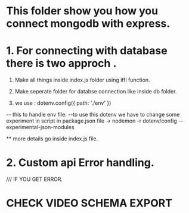 # This folder show you how you connect mongodb with express.

# 1. For connecting with database there is two approch .
1. Make all things inside index.js folder using iffi function.

2. Make seperate folder for databse connection like inside db folder.

3. we use :
dotenv.config({
    path: './env'
})

-- this to handle env file.
--to use this dotenv we have to change some experiment in script in package.json file
 -> nodemon -r dotenv/config --experimental-json-modules

** more details go inside index.js file.
#
# 2. Custom api Error handling.


/// IF YOU GET ERROR.
# CHECK VIDEO SCHEMA EXPORT 
